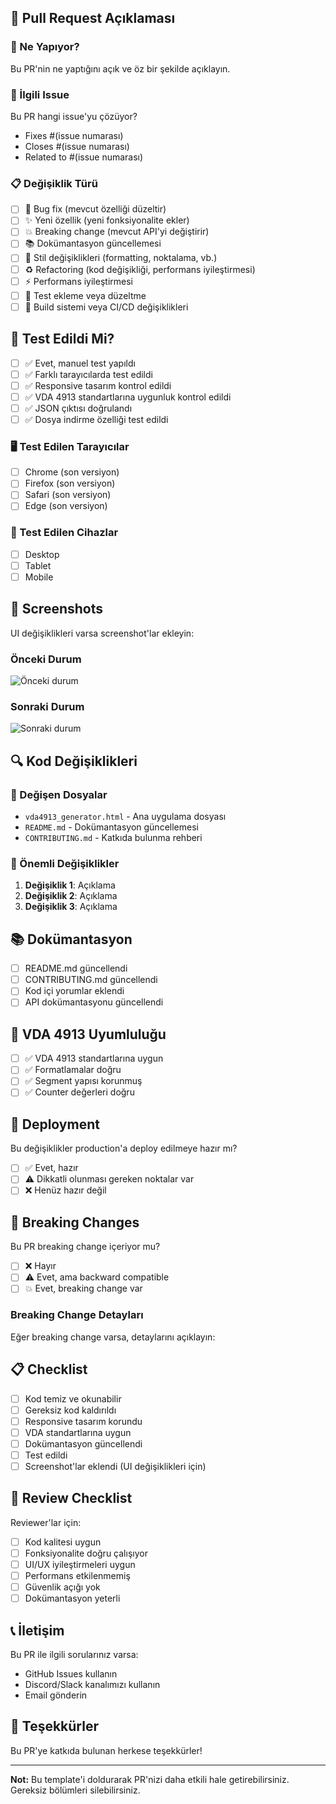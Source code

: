 ## 📝 Pull Request Açıklaması

### 🎯 Ne Yapıyor?
Bu PR'nin ne yaptığını açık ve öz bir şekilde açıklayın.

### 🔗 İlgili Issue
Bu PR hangi issue'yu çözüyor?
- Fixes #(issue numarası)
- Closes #(issue numarası)
- Related to #(issue numarası)

### 📋 Değişiklik Türü
- [ ] 🐛 Bug fix (mevcut özelliği düzeltir)
- [ ] ✨ Yeni özellik (yeni fonksiyonalite ekler)
- [ ] 💥 Breaking change (mevcut API'yi değiştirir)
- [ ] 📚 Dokümantasyon güncellemesi
- [ ] 🎨 Stil değişiklikleri (formatting, noktalama, vb.)
- [ ] ♻️ Refactoring (kod değişikliği, performans iyileştirmesi)
- [ ] ⚡ Performans iyileştirmesi
- [ ] 🧪 Test ekleme veya düzeltme
- [ ] 🔧 Build sistemi veya CI/CD değişiklikleri

## 🧪 Test Edildi Mi?
- [ ] ✅ Evet, manuel test yapıldı
- [ ] ✅ Farklı tarayıcılarda test edildi
- [ ] ✅ Responsive tasarım kontrol edildi
- [ ] ✅ VDA 4913 standartlarına uygunluk kontrol edildi
- [ ] ✅ JSON çıktısı doğrulandı
- [ ] ✅ Dosya indirme özelliği test edildi

### 🖥️ Test Edilen Tarayıcılar
- [ ] Chrome (son versiyon)
- [ ] Firefox (son versiyon)
- [ ] Safari (son versiyon)
- [ ] Edge (son versiyon)

### 📱 Test Edilen Cihazlar
- [ ] Desktop
- [ ] Tablet
- [ ] Mobile

## 📸 Screenshots
UI değişiklikleri varsa screenshot'lar ekleyin:

### Önceki Durum
![Önceki durum](./screenshots/before.png)

### Sonraki Durum
![Sonraki durum](./screenshots/after.png)

## 🔍 Kod Değişiklikleri

### 📁 Değişen Dosyalar
- `vda4913_generator.html` - Ana uygulama dosyası
- `README.md` - Dokümantasyon güncellemesi
- `CONTRIBUTING.md` - Katkıda bulunma rehberi

### 🔧 Önemli Değişiklikler
1. **Değişiklik 1**: Açıklama
2. **Değişiklik 2**: Açıklama
3. **Değişiklik 3**: Açıklama

## 📚 Dokümantasyon
- [ ] README.md güncellendi
- [ ] CONTRIBUTING.md güncellendi
- [ ] Kod içi yorumlar eklendi
- [ ] API dokümantasyonu güncellendi

## 🎯 VDA 4913 Uyumluluğu
- [ ] ✅ VDA 4913 standartlarına uygun
- [ ] ✅ Formatlamalar doğru
- [ ] ✅ Segment yapısı korunmuş
- [ ] ✅ Counter değerleri doğru

## 🚀 Deployment
Bu değişiklikler production'a deploy edilmeye hazır mı?
- [ ] ✅ Evet, hazır
- [ ] ⚠️ Dikkatli olunması gereken noktalar var
- [ ] ❌ Henüz hazır değil

## 🔄 Breaking Changes
Bu PR breaking change içeriyor mu?
- [ ] ❌ Hayır
- [ ] ⚠️ Evet, ama backward compatible
- [ ] 💥 Evet, breaking change var

### Breaking Change Detayları
Eğer breaking change varsa, detaylarını açıklayın:

## 📋 Checklist
- [ ] Kod temiz ve okunabilir
- [ ] Gereksiz kod kaldırıldı
- [ ] Responsive tasarım korundu
- [ ] VDA standartlarına uygun
- [ ] Dokümantasyon güncellendi
- [ ] Test edildi
- [ ] Screenshot'lar eklendi (UI değişiklikleri için)

## 🎯 Review Checklist
Reviewer'lar için:

- [ ] Kod kalitesi uygun
- [ ] Fonksiyonalite doğru çalışıyor
- [ ] UI/UX iyileştirmeleri uygun
- [ ] Performans etkilenmemiş
- [ ] Güvenlik açığı yok
- [ ] Dokümantasyon yeterli

## 📞 İletişim
Bu PR ile ilgili sorularınız varsa:
- GitHub Issues kullanın
- Discord/Slack kanalımızı kullanın
- Email gönderin

## 🙏 Teşekkürler
Bu PR'ye katkıda bulunan herkese teşekkürler!

---

**Not:** Bu template'i doldurarak PR'nizi daha etkili hale getirebilirsiniz. Gereksiz bölümleri silebilirsiniz.
